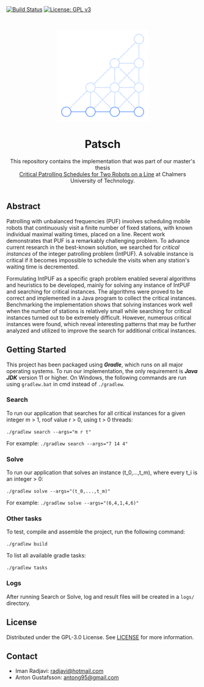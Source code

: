 <!-- PROJECT SHIELDS -->
[![Build Status](https://www.travis-ci.com/radjavi/patsch.svg?token=rmuutsnipHQVjuvXdgR4&branch=main)](https://travis-ci.com/radjavi/patsch) [![License: GPL v3](https://img.shields.io/badge/License-GPLv3-blue.svg)](https://www.gnu.org/licenses/gpl-3.0)

<!-- PROJECT LOGO -->
<br />
<p align="center">
  <a href="https://github.com/radjavi/patsch">
    <img src="images/PatschLogo2.png" alt="Logo" width="240">
  </a>

  <h1 align="center">Patsch</h1>

  <p align="center">
    This repository contains the implementation that was part of our master's thesis <br>
    <a href="https://github.com/radjavi/patsch">Critical Patrolling Schedules for Two Robots on a Line</a> at Chalmers University of Technology.
    <br />
    <br />
  </p>
</p>

## Abstract

Patrolling with unbalanced frequencies (PUF) involves scheduling mobile robots that continuously visit a finite number of fixed stations, with known individual maximal waiting times, placed on a line. Recent work demonstrates that PUF is a remarkably challenging problem. To advance current research in the best-known solution, we searched for *critical instances* of the integer patrolling problem (IntPUF). A solvable instance is critical if it becomes impossible to schedule the visits when any station's waiting time is decremented.

Formulating IntPUF as a specific graph problem enabled several algorithms and heuristics to be developed, mainly for solving any instance of IntPUF and searching for critical instances.
The algorithms were proved to be correct and implemented in a Java program to collect the critical instances. 
Benchmarking the implementation shows that solving instances work well when the number of stations is relatively small while searching for critical instances turned out to be extremely difficult.
However, numerous critical instances were found, which reveal interesting patterns that may be further analyzed and utilized to improve the search for additional critical instances. 

## Getting Started

This project has been packaged using ***Gradle***, which runs on all major operating systems. To run our implementation, the only requirement is ***Java JDK*** version 11 or higher. On Windows, the following commands are run using `gradlew.bat` in cmd instead of `./gradlew`.

### Search

To run our application that searches for all critical instances for a given integer m > 1, roof value r > 0, using t > 0 threads:

`./gradlew search --args="m r t"`

For example: `./gradlew search --args="7 14 4"`

### Solve

To run our application that solves an instance (t_0,...,t_m), where every t_i is an integer > 0:

`./gradlew solve --args="(t_0,...,t_m)"`

For example: `./gradlew solve --args="(6,4,1,4,6)"`

### Other tasks

To test, compile and assemble the project, run the following command:

`./gradlew build`

To list all available gradle tasks:

`./gradlew tasks`

### Logs

After running Search or Solve, log and result files will be created in a `logs/` directory.

<!-- LICENSE -->
## License
Distributed under the GPL-3.0 License. See [LICENSE](LICENSE) for more information.

<!-- CONTACT -->
## Contact

- Iman Radjavi: radjavi@hotmail.com
- Anton Gustafsson: antong95@gmail.com
